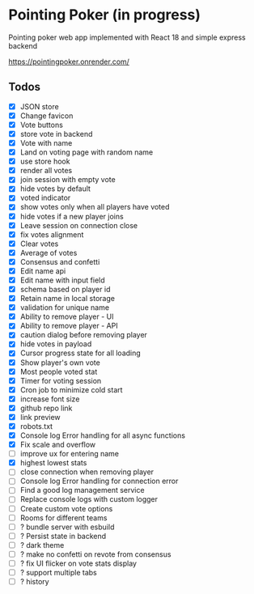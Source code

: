 # Pointing Poker (in progress)
Pointing poker web app implemented with React 18 and simple express backend

https://pointingpoker.onrender.com/

## Todos
- [x] JSON store
- [x] Change favicon
- [x] Vote buttons
- [x] store vote in backend
- [x] Vote with name
- [x] Land on voting page with random name
- [x] use store hook
- [x] render all votes
- [x] join session with empty vote
- [x] hide votes by default
- [x] voted indicator
- [x] show votes only when all players have voted
- [x] hide votes if a new player joins
- [x] Leave session on connection close
- [x] fix votes alignment
- [x] Clear votes
- [x] Average of votes
- [x] Consensus and confetti
- [x] Edit name api
- [x] Edit name with input field
- [x] schema based on player id
- [x] Retain name in local storage
- [x] validation for unique name
- [x] Ability to remove player - UI
- [x] Ability to remove player - API
- [x] caution dialog before removing player
- [x] hide votes in payload
- [x] Cursor progress state for all loading
- [x] Show player's own vote
- [x] Most people voted stat
- [x] Timer for voting session
- [x] Cron job to minimize cold start
- [x] increase font size
- [x] github repo link
- [x] link preview
- [x] robots.txt
- [x] Console log Error handling for all async functions
- [x] Fix scale and overflow
- [ ] improve ux for entering name
- [x] highest lowest stats
- [ ] close connection when removing player
- [ ] Console log Error handling for connection error
- [ ] Find a good log management service
- [ ] Replace console logs with custom logger
- [ ] Create custom vote options
- [ ] Rooms for different teams
- [ ] ? bundle server with esbuild
- [ ] ? Persist state in backend
- [ ] ? dark theme
- [ ] ? make no confetti on revote from consensus
- [ ] ? fix UI flicker on vote stats display
- [ ] ? support multiple tabs
- [ ] ? history

